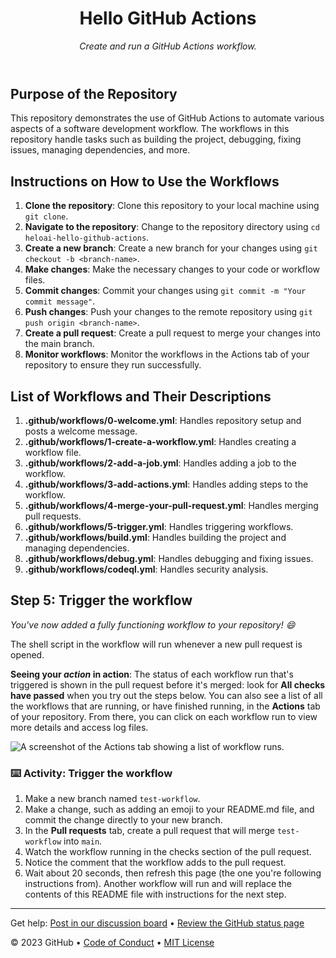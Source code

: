 <header>

# Hello GitHub Actions

_Create and run a GitHub Actions workflow._

</header>

## Purpose of the Repository

This repository demonstrates the use of GitHub Actions to automate various aspects of a software development workflow. The workflows in this repository handle tasks such as building the project, debugging, fixing issues, managing dependencies, and more.

## Instructions on How to Use the Workflows

1. **Clone the repository**: Clone this repository to your local machine using `git clone`.
2. **Navigate to the repository**: Change to the repository directory using `cd heloai-hello-github-actions`.
3. **Create a new branch**: Create a new branch for your changes using `git checkout -b <branch-name>`.
4. **Make changes**: Make the necessary changes to your code or workflow files.
5. **Commit changes**: Commit your changes using `git commit -m "Your commit message"`.
6. **Push changes**: Push your changes to the remote repository using `git push origin <branch-name>`.
7. **Create a pull request**: Create a pull request to merge your changes into the main branch.
8. **Monitor workflows**: Monitor the workflows in the Actions tab of your repository to ensure they run successfully.

## List of Workflows and Their Descriptions

1. **.github/workflows/0-welcome.yml**: Handles repository setup and posts a welcome message.
2. **.github/workflows/1-create-a-workflow.yml**: Handles creating a workflow file.
3. **.github/workflows/2-add-a-job.yml**: Handles adding a job to the workflow.
4. **.github/workflows/3-add-actions.yml**: Handles adding steps to the workflow.
5. **.github/workflows/4-merge-your-pull-request.yml**: Handles merging pull requests.
6. **.github/workflows/5-trigger.yml**: Handles triggering workflows.
7. **.github/workflows/build.yml**: Handles building the project and managing dependencies.
8. **.github/workflows/debug.yml**: Handles debugging and fixing issues.
9. **.github/workflows/codeql.yml**: Handles security analysis.

## Step 5: Trigger the workflow

_You've now added a fully functioning workflow to your repository! :smile:_

The shell script in the workflow will run whenever a new pull request is opened.

**Seeing your _action_ in action**: The status of each workflow run that's triggered is shown in the pull request before it's merged: look for **All checks have passed** when you try out the steps below. You can also see a list of all the workflows that are running, or have finished running, in the **Actions** tab of your repository. From there, you can click on each workflow run to view more details and access log files.

![A screenshot of the Actions tab showing a list of workflow runs.](https://user-images.githubusercontent.com/16547949/62388049-4e64e600-b52a-11e9-8bf5-db0c5452360f.png)

### :keyboard: Activity: Trigger the workflow

1. Make a new branch named `test-workflow`.
1. Make a change, such as adding an emoji to your README.md file, and commit the change directly to your new branch.
1. In the **Pull requests** tab, create a pull request that will merge `test-workflow` into `main`.
1. Watch the workflow running in the checks section of the pull request.
1. Notice the comment that the workflow adds to the pull request.
1. Wait about 20 seconds, then refresh this page (the one you're following instructions from). Another workflow will run and will replace the contents of this README file with instructions for the next step.

<footer>

---

Get help: [Post in our discussion board](https://github.com/orgs/skills/discussions/categories/hello-github-actions) &bull; [Review the GitHub status page](https://www.githubstatus.com/)

&copy; 2023 GitHub &bull; [Code of Conduct](https://www.contributor-covenant.org/version/2/1/code_of_conduct/code_of_conduct.md) &bull; [MIT License](https://gh.io/mit)

</footer>
